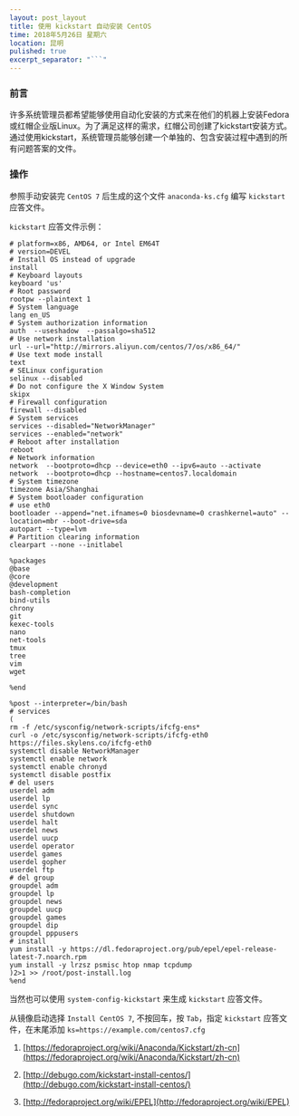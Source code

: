 ```yaml
---
layout: post_layout
title: 使用 kickstart 自动安装 CentOS
time: 2018年5月26日 星期六
location: 昆明
pulished: true
excerpt_separator: "```"
---
```


### 前言

许多系统管理员都希望能够使用自动化安装的方式来在他们的机器上安装Fedora或红帽企业版Linux。为了满足这样的需求，红帽公司创建了kickstart安装方式。通过使用kickstart，系统管理员能够创建一个单独的、包含安装过程中遇到的所有问题答案的文件。

### 操作

参照手动安装完 `CentOS 7` 后生成的这个文件 `anaconda-ks.cfg` 编写 `kickstart` 应答文件。

`kickstart` 应答文件示例：

```
# platform=x86, AMD64, or Intel EM64T
# version=DEVEL
# Install OS instead of upgrade
install
# Keyboard layouts
keyboard 'us'
# Root password
rootpw --plaintext 1
# System language
lang en_US
# System authorization information
auth  --useshadow  --passalgo=sha512
# Use network installation
url --url="http://mirrors.aliyun.com/centos/7/os/x86_64/"
# Use text mode install
text
# SELinux configuration
selinux --disabled
# Do not configure the X Window System
skipx
# Firewall configuration
firewall --disabled
# System services
services --disabled="NetworkManager"
services --enabled="network"
# Reboot after installation
reboot
# Network information
network  --bootproto=dhcp --device=eth0 --ipv6=auto --activate
network  --bootproto=dhcp --hostname=centos7.localdomain
# System timezone
timezone Asia/Shanghai
# System bootloader configuration
# use eth0 
bootloader --append="net.ifnames=0 biosdevname=0 crashkernel=auto" --location=mbr --boot-drive=sda
autopart --type=lvm
# Partition clearing information
clearpart --none --initlabel

%packages
@base
@core
@development
bash-completion
bind-utils
chrony
git
kexec-tools
nano
net-tools
tmux
tree
vim
wget

%end

%post --interpreter=/bin/bash
# services
(
rm -f /etc/sysconfig/network-scripts/ifcfg-ens*
curl -o /etc/sysconfig/network-scripts/ifcfg-eth0 https://files.skylens.co/ifcfg-eth0
systemctl disable NetworkManager
systemctl enable network
systemctl enable chronyd
systemctl disable postfix
# del users
userdel adm
userdel lp
userdel sync
userdel shutdown
userdel halt
userdel news
userdel uucp
userdel operator
userdel games
userdel gopher
userdel ftp
# del group
groupdel adm
groupdel lp
groupdel news
groupdel uucp
groupdel games
groupdel dip
groupdel pppusers
# install 
yum install -y https://dl.fedoraproject.org/pub/epel/epel-release-latest-7.noarch.rpm
yum install -y lrzsz psmisc htop nmap tcpdump
)2>1 >> /root/post-install.log
%end
```

当然也可以使用 `system-config-kickstart` 来生成 `kickstart` 应答文件。

从镜像启动选择 `Install CentOS 7`, 不按回车，按 `Tab`，指定 `kickstart` 应答文件，在末尾添加 `ks=https://example.com/centos7.cfg`


1. [https://fedoraproject.org/wiki/Anaconda/Kickstart/zh-cn](https://fedoraproject.org/wiki/Anaconda/Kickstart/zh-cn)

2. [http://debugo.com/kickstart-install-centos/](http://debugo.com/kickstart-install-centos/)

3. [http://fedoraproject.org/wiki/EPEL](http://fedoraproject.org/wiki/EPEL)